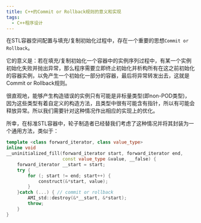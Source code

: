 ```yaml
---
title: C++的Commit or Rollback规则的意义和实现
tags: 
  - C++程序设计
---
```


在STL容器空间配置与填充/复制初始化过程中，存在一个重要的思想`Commit or Rollback`。  

它的意义是：若在填充/复制初始化一个容器中的实例序列过程中，有某一个实例初始化失败并抛出异常，那么程序需要立即终止初始化并析构所有在这之前初始化的容器实例，以免产生一个初始化一部分的容器，最后将异常转发出去，这就是Commit or Rollback规则。

很直观地，能够产生构造错误的实例只有可能是非标量类型(即non-POD类型)，因为这些类型有着自定义的构造方法，且类型中很有可能含有指针，所以有可能会释放异常。所以我们需要针对这种情况作出相应的实现上的优化。

所幸，在标准STL容器中，轮子制造者已经替我们考虑了这种情况并将其封装为一个通用方法，类似于：

```cpp
template <class forward_iterator, class value_type>
inline void
__uninitialized_fill(forward_iterator start, forward_iterator end, 
                     const value_type &value, __false) {
    forward_iterator __start = start;
    try {
        for (; start != end; start++) {
            construct(&*start, value);
        }
    }catch (...) { // commit or rollback
        AMI_std::destroy(&*__start, &*start);
        throw;
    }
}
```